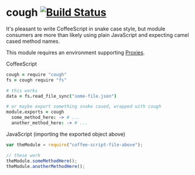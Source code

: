 # cough [![Build Status](https://travis-ci.org/nickb1080/cough.svg?branch=master)](https://travis-ci.org/nickb1080/cough)

It's pleasant to write CoffeeScript in snake case style, but module consumers are more than likely using plain JavaScript and expecting camel cased method names. 

This module requires an environment supporting [Proxies](https://developer.mozilla.org/en-US/docs/Web/JavaScript/Reference/Global_Objects/Proxy).

CoffeeScript

```coffeescript
cough = require "cough"
fs = cough require "fs"

# this works
data = fs.read_file_sync("some-file.json")

# or maybe export something snake cased, wrapped with cough
module.exports = cough
  some_method_here: -> # ...
  another_method_here: -> # ...
```

JavaScript (importing the exported object above)
```js
var theModule = require("coffee-script-file-above");

// these work
theModule.someMethodHere();
theModule.anotherMethodHere();
```


